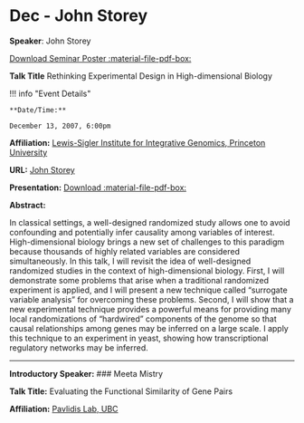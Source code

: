 # Dec - John Storey

**Speaker**: John Storey

[Download Seminar Poster :material-file-pdf-box:](https://drive.google.com/file/d/18nG-_5zcpVLIh41tkCQwUtnt7e1JXVla/view?usp=sharing)

**Talk Title** Rethinking Experimental Design in High-dimensional Biology

!!! info "Event Details"
    
    
    **Date/Time:**
    
    December 13, 2007, 6:00pm

**Affiliation:** [Lewis-Sigler Institute for Integrative Genomics, Princeton University](http://www.genomics.princeton.edu/)

**URL:** [John Storey](http://www.genomine.org/)

**Presentation:** [Download :material-file-pdf-box:](https://drive.google.com/file/d/1REtA9DTldtk5aEN-s-yYZRCVYPsfNIyU/view?usp=sharing)

**Abstract:**

In classical settings, a well-designed randomized study allows one to avoid confounding and potentially infer causality among variables of interest. High-dimensional biology brings a new set of challenges to this paradigm because thousands of highly related variables are considered simultaneously. In this talk, I will revisit the idea of well-designed randomized studies in the context of high-dimensional biology. First, I will demonstrate some problems that arise when a traditional randomized experiment is applied, and I will present a new technique called “surrogate variable analysis” for overcoming these problems. Second, I will show that a new experimental technique provides a powerful means for providing many local randomizations of “hardwired” components of the genome so that causal relationships among genes may be inferred on a large scale. I apply this technique to an experiment in yeast, showing how transcriptional regulatory networks may be inferred.

---

**Introductory Speaker:** ### Meeta Mistry

**Talk Title:** Evaluating the Functional Similarity of Gene Pairs

**Affiliation:** [Pavlidis Lab, UBC](http://www.bioinformatics.ubc.ca/pavlidis/lab/index.html)

